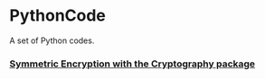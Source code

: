 # PythonCode
A set of Python codes.


### [Symmetric Encryption with the Cryptography package](https://github.com/gloriacapano/PythonCode/tree/master/Cryptography/Fernet)
